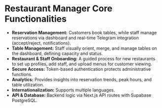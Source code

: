 # Restaurant Manager Core Functionalities

*   **Reservation Management:** Customers book tables, while staff manage reservations via dashboard and real-time Telegram integration (accept/reject, notifications).
*   **Table Management:** Staff visually orient, merge, and manage tables on the dashboard, defining capacity and status.
*   **Restaurant & Staff Onboarding:** A guided process for new restaurants to set up profiles, add staff, and upload menus for customer viewing.
*   **Secure Access:** Token-based authentication protects administrative functions.
*   **Analytics:** Provides insights into reservation trends, peak hours, and table utilization.
*   **Internationalization:** Supports multiple languages.
*   **API & Database:** Backend logic via Next.js API routes with Supabase PostgreSQL.
